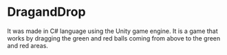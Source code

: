 # DragandDrop
It was made in C# language using the Unity game engine. It is a game that works by dragging the green and red balls coming from above to the green and red areas.
